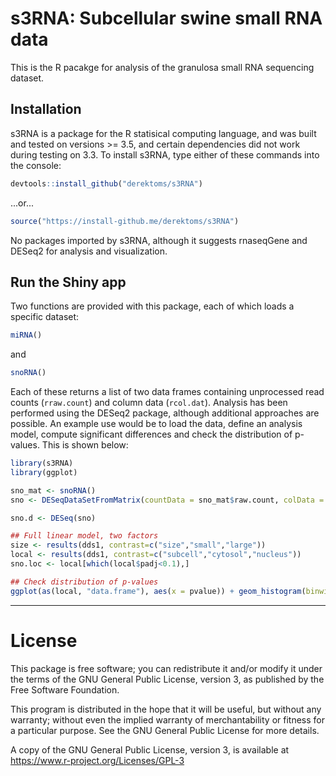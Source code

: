 # s3RNA: Subcellular swine small RNA data

This is the R pacakge for analysis of the granulosa small RNA sequencing dataset.

## Installation
s3RNA is a package for the R statisical computing language, and was built and tested on versions >= 3.5, and certain dependencies did not work during testing on 3.3. To install s3RNA, type either of these commands into the console:

``` r
devtools::install_github("derektoms/s3RNA")
```

...or...

``` r
source("https://install-github.me/derektoms/s3RNA")
```

No packages imported by s3RNA, although it suggests rnaseqGene and DESeq2 for analysis and visualization.

## Run the Shiny app

Two functions are provided with this package, each of which loads a specific dataset:
```r
miRNA()
```
and 
```r
snoRNA()
```
Each of these returns a list of two data frames containing unprocessed read counts (```rraw.count```) and column data (```rcol.dat```). Analysis has been performed using the DESeq2 package, although additional approaches are possible. An example use would be to load the data, define an analysis model, compute significant differences and check the distribution of p-values. This is shown below:
```r
library(s3RNA)
library(ggplot)

sno_mat <- snoRNA()
sno <- DESeqDataSetFromMatrix(countData = sno_mat$raw.count, colData = sno_mat$col.dat, design=~size*subcell+batch)

sno.d <- DESeq(sno)

## Full linear model, two factors
size <- results(dds1, contrast=c("size","small","large"))
local <- results(dds1, contrast=c("subcell","cytosol","nucleus"))
sno.loc <- local[which(local$padj<0.1),]

## Check distribution of p-values
ggplot(as(local, "data.frame"), aes(x = pvalue)) + geom_histogram(binwidth = 0.01, fill = "darkslategray", boundary = 0)
```

---

# License
This package is free software; you can redistribute it and/or modify it under the terms of the GNU General Public License, version 3, as published by the Free Software Foundation.

This program is distributed in the hope that it will be useful, but without any warranty; without even the implied warranty of merchantability or fitness for a particular purpose. See the GNU General Public License for more details.

A copy of the GNU General Public License, version 3, is available at https://www.r-project.org/Licenses/GPL-3

